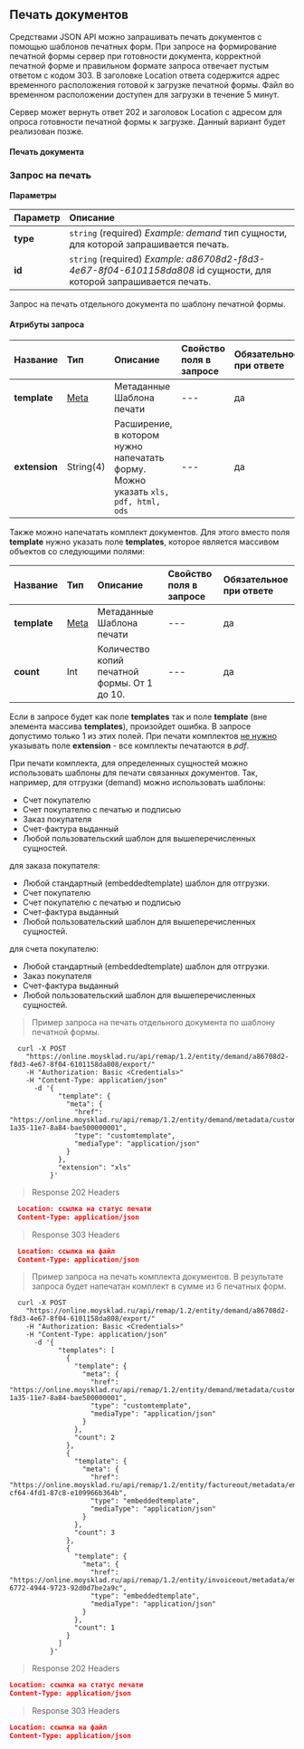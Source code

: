 ## Печать документов
Средствами JSON API можно запрашивать печать документов с помощью шаблонов печатных форм.
При запросе на формирование печатной формы сервер при готовности документа, корректной
печатной форме и правильном формате запроса отвечает пустым ответом с кодом 303.
В заголовке Location ответа содержится адрес временного расположения готовой к загрузке печатной формы.
Файл во временном расположении доступен для загрузки в течение 5 минут.

Сервер может вернуть ответ 202 и заголовок Location с адресом для опроса готовности печатной формы к загрузке.
Данный вариант будет реализован позже.

#### Печать документа 

### Запрос на печать

**Параметры**

|Параметр   |Описание   | 
|:----|:----|
|**type**|  `string` (required) *Example: demand* тип сущности, для которой запрашивается печать.|
|**id** |  `string` (required) *Example: a86708d2-f8d3-4e67-8f04-6101158da808* id сущности, для которой запрашивается печать.|

Запрос на печать отдельного документа по шаблону печатной формы.
#### Атрибуты запроса

| Название  | Тип | Описание                    | Свойство поля в запросе| Обязательное при ответе|
| --------- |:----|:----------------------------|:----------------|:------------------------|
|**template**               |[Meta](../#mojsklad-json-api-obschie-swedeniq-metadannye)|Метаданные Шаблона печати|---|да
|**extension**                |String(4)|Расширение, в котором нужно напечатать форму. Можно указать `xls, pdf, html, ods`|---|да

Также можно напечатать комплект документов. Для этого вместо поля **template** нужно указать поле **templates**, которое является массивом объектов со следующими полями:

| Название  | Тип | Описание                    | Свойство поля в запросе| Обязательное при ответе|
| --------- |:----|:----------------------------|:----------------|:------------------------|
|**template**               |[Meta](../#mojsklad-json-api-obschie-swedeniq-metadannye)|Метаданные Шаблона печати|---|да
|**count**                 |Int|Количество копий печатной формы. От 1 до 10.|---|да

Если в запросе будет как поле **templates** так и поле **template** (вне элемента массива **templates**), произойдет ошибка. В запросе допустимо только 1 из этих полей.
При печати комплектов <u>не нужно</u> указывать поле **extension** - все комплекты печатаются в *pdf*.

При печати комплекта, для определенных сущностей можно использовать шаблоны для печати связанных документов.
Так, например, для отгрузки (demand) можно использовать шаблоны:

+ Счет покупателю
+ Счет покупателю с печатью и подписью
+ Заказ покупателя
+ Счет-фактура выданный
+ Любой пользовательский шаблон для вышеперечисленных сущностей.

для заказа покупателя:

+ Любой стандартный (embeddedtemplate) шаблон для отгрузки.
+ Счет покупателю
+ Счет покупателю с печатью и подписью
+ Счет-фактура выданный
+ Любой пользовательский шаблон для вышеперечисленных сущностей.

для счета покупателю:

+ Любой стандартный (embeddedtemplate) шаблон для отгрузки.
+ Заказ покупателя
+ Счет-фактура выданный
+ Любой пользовательский шаблон для вышеперечисленных сущностей.

> Пример запроса на печать отдельного документа по шаблону печатной формы.

```shell
  curl -X POST
    "https://online.moysklad.ru/api/remap/1.2/entity/demand/a86708d2-f8d3-4e67-8f04-6101158da808/export/"
    -H "Authorization: Basic <Credentials>"
    -H "Content-Type: application/json"
      -d '{
            "template": {
              "meta": {
                "href": "https://online.moysklad.ru/api/remap/1.2/entity/demand/metadata/customtemplate/daca545a-1a35-11e7-8a84-bae500000001",
                "type": "customtemplate",
                "mediaType": "application/json"
              }
            },
            "extension": "xls"
          }'  
```

> Response 202 Headers

```json
  Location: ссылка на статус печати
  Content-Type: application/json
```

> Response 303 Headers

```json
  Location: ссылка на файл
  Content-Type: application/json
```

> Пример запроса на печать комплекта документов. В результате запроса будет напечатан комплект в сумме из 6 печатных форм.

```shell
  curl -X POST
    "https://online.moysklad.ru/api/remap/1.2/entity/demand/a86708d2-f8d3-4e67-8f04-6101158da808/export/"
    -H "Authorization: Basic <Credentials>"
    -H "Content-Type: application/json"
      -d '{
            "templates": [
              {
                "template": {
                  "meta": {
                    "href": "https://online.moysklad.ru/api/remap/1.2/entity/demand/metadata/customtemplate/daca545a-1a35-11e7-8a84-bae500000001",
                    "type": "customtemplate",
                    "mediaType": "application/json"
                  }
                },
                "count": 2
              },
              {
                "template": {
                  "meta": {
                    "href": "https://online.moysklad.ru/api/remap/1.2/entity/factureout/metadata/embeddedtemplate/3d2685b4-cf64-4fd1-87c8-e109966b364b",
                    "type": "embeddedtemplate",
                    "mediaType": "application/json"
                  }
                },
                "count": 3
              },
              {
                "template": {
                  "meta": {
                    "href": "https://online.moysklad.ru/api/remap/1.2/entity/invoiceout/metadata/embeddedtemplate/6f3c9a47-6772-4944-9723-92d0d7be2a9c",
                    "type": "embeddedtemplate",
                    "mediaType": "application/json"
                  }
                },
                "count": 1
              }
            ]
          }'  
```

> Response 202 Headers

```json
Location: ссылка на статус печати
Content-Type: application/json
```

> Response 303 Headers

```json
Location: ссылка на файл
Content-Type: application/json
```

